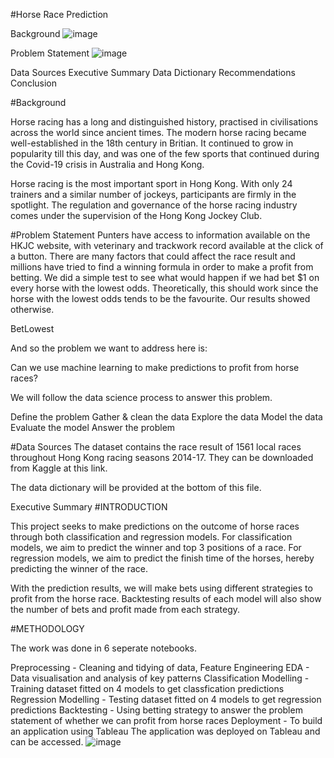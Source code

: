 #Horse Race Prediction


Background
![image](https://github.com/Parikshitnh72/Horse_prediction/assets/153513327/8c4b2743-0f43-4129-9dd0-0d7a3f7de3a4)



Problem Statement
![image](https://github.com/Parikshitnh72/Horse_prediction/assets/153513327/76c0fd83-e5e0-4fc2-b82b-ed8e437702fb)


Data Sources
Executive Summary
Data Dictionary
Recommendations
Conclusion

#Background

Horse racing has a long and distinguished history, practised in civilisations across the world since ancient times. The modern horse racing became well-established in the 18th century in Britian. It continued to grow in popularity till this day, and was one of the few sports that continued during the Covid-19 crisis in Australia and Hong Kong.

Horse racing is the most important sport in Hong Kong. With only 24 trainers and a similar number of jockeys, participants are firmly in the spotlight. The regulation and governance of the horse racing industry comes under the supervision of the Hong Kong Jockey Club.

#Problem Statement
Punters have access to information available on the HKJC website, with veterinary and trackwork record available at the click of a button. There are many factors that could affect the race result and millions have tried to find a winning formula in order to make a profit from betting. We did a simple test to see what would happen if we had bet $1 on every horse with the lowest odds. Theoretically, this should work since the horse with the lowest odds tends to be the favourite. Our results showed otherwise.

BetLowest

And so the problem we want to address here is:

Can we use machine learning to make predictions to profit from horse races?

We will follow the data science process to answer this problem.

Define the problem
Gather & clean the data
Explore the data
Model the data
Evaluate the model
Answer the problem

#Data Sources
The dataset contains the race result of 1561 local races throughout Hong Kong racing seasons 2014-17. They can be downloaded from Kaggle at this link.

The data dictionary will be provided at the bottom of this file.

Executive Summary
#INTRODUCTION

This project seeks to make predictions on the outcome of horse races through both classification and regression models. For classification models, we aim to predict the winner and top 3 positions of a race. For regression models, we aim to predict the finish time of the horses, hereby predicting the winner of the race.

With the prediction results, we will make bets using different strategies to profit from the horse race. Backtesting results of each model will also show the number of bets and profit made from each strategy.

#METHODOLOGY

The work was done in 6 seperate notebooks.

Preprocessing - Cleaning and tidying of data, Feature Engineering
EDA - Data visualisation and analysis of key patterns
Classification Modelling - Training dataset fitted on 4 models to get classfication predictions
Regression Modelling - Testing dataset fitted on 4 models to get regression predictions
Backtesting - Using betting strategy to answer the problem statement of whether we can profit from horse races
Deployment - To build an application using Tableau
The application was deployed on Tableau and can be accessed. 
![image](https://github.com/Parikshitnh72/Horse_prediction/assets/153513327/e5e722e7-9dc7-479d-999e-5cf43ca3b199)

